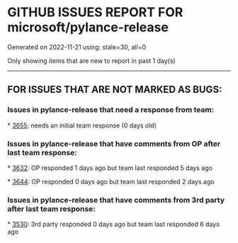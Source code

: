 
# GITHUB ISSUES REPORT FOR microsoft/pylance-release


Generated on 2022-11-21 using: stale=30, all=0


Only showing items that are new to report in past 1 day(s)


---

## FOR ISSUES THAT ARE NOT MARKED AS BUGS:


### Issues in pylance-release that need a response from team:


\* [3655](https://github.com/microsoft/pylance-release/issues/3655 "Find all references doesn't work in multi-root workspace"): needs an initial team response (0 days old)

### Issues in pylance-release that have comments from OP after last team response:


\* [3632](https://github.com/microsoft/pylance-release/issues/3632 "Massive performance issues for all Pylance features in some projects"): OP responded 1 days ago but team last responded 5 days ago

\* [3644](https://github.com/microsoft/pylance-release/issues/3644 "python.analysis.exclude does not work for ipynb"): OP responded 0 days ago but team last responded 2 days ago

### Issues in pylance-release that have comments from 3rd party after last team response:


\* [3530](https://github.com/microsoft/pylance-release/issues/3530 "Duplicate Results"): 3rd party responded 0 days ago but team last responded 6 days ago
